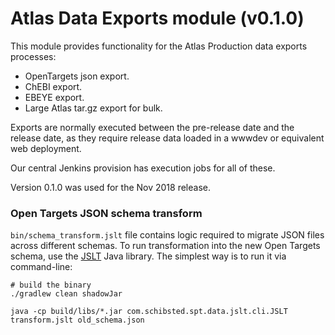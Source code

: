 # Atlas Data Exports module (v0.1.0)

This module provides functionality for the Atlas Production data exports processes:

- OpenTargets json export.
- ChEBI export.
- EBEYE export.
- Large Atlas tar.gz export for bulk.

Exports are normally executed between the pre-release date and the release date,
as they require release data loaded in a wwwdev or equivalent web deployment.

Our central Jenkins provision has execution jobs for all of these.

Version 0.1.0 was used for the Nov 2018 release.

### Open Targets JSON schema transform
`bin/schema_transform.jslt` file contains logic required to migrate JSON files across different schemas. To run transformation into the new Open Targets schema, use the [JSLT](https://github.com/schibsted/jslt) Java library. The simplest way is to run it via command-line: 
```
# build the binary 
./gradlew clean shadowJar

java -cp build/libs/*.jar com.schibsted.spt.data.jslt.cli.JSLT transform.jslt old_schema.json
```
